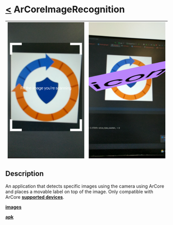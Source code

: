 # [<](README.md) ArCoreImageRecognition
|  ![image](/Assets/ArCoreImageRecognition/appimg1.png) | ![image](/Assets/ArCoreImageRecognition/appimg3.png)
 | :------ | :-------- 

## Description

An application that detects specific images using the camera using ArCore and places a movable label on top of the image. Only compatible with ArCore **[supported devices](https://developers.google.com/ar/devices)**. 

**[images](/Assets/ArCoreImageRecognition/)**


**[apk](/Assets/ArCoreImageRecognition/App.apk?raw=true)**
